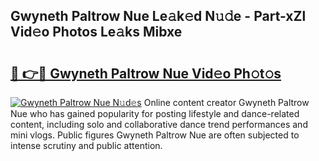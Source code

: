 ## Gwyneth Paltrow Nue Le𝚊k𝚎d N𝚞𝚍e - Part-xZl Vid𝚎o Photos Le𝚊ks Mibxe

# <h2><a href="http://fb6t5h.evod.top/?m=Gwyneth+Paltrow+Nue">🔗 👉🔴 Gwyneth Paltrow Nue Vid𝚎o Ph𝚘t𝚘s</a></h2>

[![Gwyneth Paltrow Nue N𝚞d𝚎s](https://i.imgur.com/8V9OHl7.gif)](http://fb6t5h.evod.top/?m=Gwyneth+Paltrow+Nue)
Online content creator Gwyneth Paltrow Nue who has gained popularity for posting lifestyle and dance-related content, including solo and collaborative dance trend performances and mini vlogs. Public figures Gwyneth Paltrow Nue are often subjected to intense scrutiny and public attention. 
